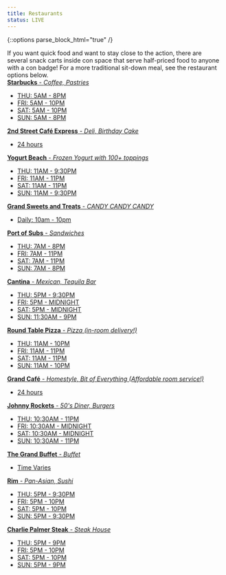 ```yaml
---
title: Restaurants
status: LIVE
---
```


{::options parse_block_html="true" /}
<div id="con-space-food">
  If you want quick food and want to stay close to the action, there are several snack carts inside con space that serve half-priced food to anyone with a con badge! For a more traditional sit-down meal, see the restaurant options below.
</div>

<div id="restaurant-cards">

<a href="https://www.grandsierraresort.com/dining-and-lounges/starbucks" target="_blank" title="Starbucks" style="background-image:url(https://www.grandsierraresort.com/images/starbucks_grand-sierra-resort_640x360.jpg);">
<strong>Starbucks</strong> - <em>Coffee, Pastries</em>
<ul>
<li>THU: 5AM - 8PM</li>
<li>FRI: 5AM - 10PM</li>
<li>SAT: 5AM - 10PM</li>
<li>SUN: 5AM - 8PM</li>
</ul>
</a>

<a href="https://www.grandsierraresort.com/dining-and-lounges/2nd-street-cafe-express" target="_blank" title="2nd Street Café Express" style="background-image:url(https://www.grandsierraresort.com/images/Grand_Sierra_Resort_2nd_Street_Express_640x360.jpg);">
<strong>2nd Street Café Express</strong> - <em>Deli, Birthday Cake</em>
<ul>
<li>24 hours</li>
</ul>
</a>


<a href="https://www.grandsierraresort.com/dining-and-lounges/yogurt-beach" target="_blank" title="Yogurt Beach" style="background-image:url(https://www.grandsierraresort.com/images/Grand_Sierra_Resort_Yogurt_Beach_640x360.jpg);">
<strong>Yogurt Beach</strong> - <em>Frozen Yogurt with 100+ toppings</em>
<ul>
<li>THU: 11AM - 9:30PM</li>
<li>FRI: 11AM - 11PM</li>
<li>SAT: 11AM - 11PM</li>
<li>SUN: 11AM - 9:30PM</li>
</ul>
</a>


<a href="https://www.grandsierraresort.com/retail-shopping/grand-sweets-and-treats" target="_blank" title="Grand Sweets and Treats" style="background-image:url(https://www.goblfc.org/wp-content/uploads/grand-sweet-and-treats.jpg);">
<strong>Grand Sweets and Treats</strong> - <em>CANDY CANDY CANDY</em>
<ul>
<li>Daily:  10am - 10pm</li>
</ul>
</a>

<a href="https://www.grandsierraresort.com/dining-and-lounges/port-of-subs" target="_blank" title="Port of Subs" style="background-image:url(https://www.grandsierraresort.com/images/Port_of_Subs_640x360.jpg);">
<strong>Port of Subs</strong> - <em>Sandwiches</em>
<ul>
<li>THU: 7AM - 8PM</li>
<li>FRI: 7AM - 11PM</li>
<li>SAT: 7AM - 11PM</li>
<li>SUN: 7AM - 8PM</li>
</ul>
</a>


<a href="https://www.grandsierraresort.com/dining-and-lounges/cantina" target="_blank" title="Cantina" style="background-image:url(https://www.grandsierraresort.com/images/Grand-Sierra-Resort_Cantina_Mexican-Restaurant_Entrance_640x360.jpg);">
<strong>Cantina</strong> - <em>Mexican, Tequila Bar</em>
<ul>
<li>THU: 5PM - 9:30PM</li>
<li>FRI: 5PM - MIDNIGHT</li>
<li>SAT: 5PM - MIDNIGHT</li>
<li>SUN: 11:30AM - 9PM</li>
</ul>
</a>


<a href="https://www.grandsierraresort.com/dining-and-lounges/round-table-pizza" target="_blank" title="Round Table Pizza" style="background-image:url(https://www.grandsierraresort.com/images/Round_Table_Pizza_640x360.jpg);">
<strong>Round Table Pizza</strong> - <em>Pizza (in-room delivery!)</em>
<ul>
<li>THU: 11AM - 10PM</li>
<li>FRI: 11AM - 11PM</li>
<li>SAT: 11AM - 11PM</li>
<li>SUN: 11AM - 10PM </li>
</ul>
</a>


<a href="https://www.grandsierraresort.com/dining-and-lounges/grand-cafe" target="_blank" title="Grand Café" style="background-image:url(https://www.grandsierraresort.com/images/Grand-Cafe_Grand-Sierra-Resort_640x360.jpg);">
<strong>Grand Café</strong> - <em>Homestyle, Bit of Everything (Affordable room service!)</em>
<ul>
<li>24 hours</li>
</ul>
</a>


<a href="https://www.grandsierraresort.com/dining-and-lounges/johnny-rockets" target="_blank" title="Johnny Rockets" style="background-image:url(https://www.grandsierraresort.com/images/Johnny_Rockets_640x360.jpg);">
<strong>Johnny Rockets</strong> - <em>50's Diner, Burgers</em>
<ul>
<li>THU: 10:30AM - 11PM</li>
<li>FRI: 10:30AM - MIDNIGHT</li>
<li>SAT: 10:30AM - MIDNIGHT</li>
<li>SUN: 10:30AM - 11PM</li>
</ul>
</a>


<a href="https://www.grandsierraresort.com/dining-and-lounges/the-grand-buffet" target="_blank" title="The Grand Buffet" style="background-image:url(https://www.grandsierraresort.com/images/The-Grand-Buffet-at-Grand-Sierra-Resort_640x360.jpg);">
<strong>The Grand Buffet</strong> - <em>Buffet</em>
<ul>
<li>Time Varies</li>
</ul>
</a>

<!--
<a href="https://www.grandsierraresort.com/dining-and-lounges/briscola" target="_blank" title="Briscola" style="background-image:url(/wp-content/uploads/Delicious-meal-served-in-Briscola-at-Grand-Sierra-Resort_640x360.jpg);">
<strong>Briscola</strong> - <em>Italian Fusion, Lighter Portions</em>
<ul>
<li>THU: 5:30PM - 9PM</li>
<li>FRI: 5:30PM - 10PM</li>
<li>SAT: 5:30PM - 10PM</li>
<li>SUN: CLOSED</li>
</ul>
</a>
-->


<a href="https://www.grandsierraresort.com/dining-and-lounges/rim" target="_blank" title="Rim" style="background-image:url(https://www.grandsierraresort.com/images/Grand-Sierra-Resort_Asian-Restaurant-sushi_Rim_640x360.jpg);">
<strong>Rim</strong> - <em>Pan-Asian, Sushi</em>
<ul>
<li>THU: 5PM - 9:30PM</li>
<li>FRI: 5PM - 10PM</li>
<li>SAT: 5PM - 10PM</li>
<li>SUN: 5PM - 9:30PM</li>
</ul>
</a>


<a href="https://www.grandsierraresort.com/dining-and-lounges/charlie-palmer-steak" target="_blank" title="Charlie Palmer Steak" style="background-image:url(https://www.grandsierraresort.com/images/charlie-palmer-steak-at-Grand-Sierra-Resort_steak_640x360.jpg);">
<strong>Charlie Palmer Steak</strong> - <em>Steak House</em>
<ul>
<li>THU: 5PM - 9PM</li>
<li>FRI: 5PM - 10PM</li>
<li>SAT: 5PM - 10PM</li>
<li>SUN: 5PM - 9PM</li>
</ul>
</a>


<div class="clear">
</div>
